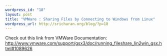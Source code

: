 ```yaml
--- 
wordpress_id: "18"
layout: post
title: "VMWare : Sharing Files by Connecting to Windows from Linux"
wordpress_url: http://sricharan.org/blog/?p=18
---
```

Check out this link from VMWare Documentation: <a href="http://www.vmware.com/support/gsx3/doc/running_fileshare_lin2win_gsx.html#1089626">http://www.vmware.com/support/gsx3/doc/running_fileshare_lin2win_gsx.html#1089626</a>
